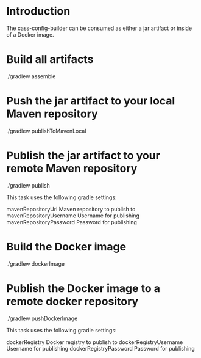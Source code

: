 # Introduction

The cass-config-builder can be consumed as either a jar artifact or inside of a Docker image.

# Build all artifacts

./gradlew assemble

# Push the jar artifact to your local Maven repository

./gradlew publishToMavenLocal

# Publish the jar artifact to your remote Maven repository

./gradlew publish

This task uses the following gradle settings:

mavenRepositoryUrl       Maven repository to publish to
mavenRepositoryUsername  Username for publishing
mavenRepositoryPassword  Password for publishing

# Build the Docker image

./gradlew dockerImage

# Publish the Docker image to a remote docker repository

./gradlew pushDockerImage

This task uses the following gradle settings:

dockerRegistry          Docker registry to publish to
dockerRegistryUsername  Username for publishing
dockerRegistryPassword  Password for publishing
